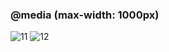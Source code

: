 ### @media (max-width: 1000px)
![11](https://github.com/Apeksha60/Freecodecamp/assets/118092627/c01ea4b5-7fe1-4377-849c-c5a0f10dac80)
![12](https://github.com/Apeksha60/Freecodecamp/assets/118092627/41846fa8-216c-465a-adeb-69a4ccc1ba1d)
